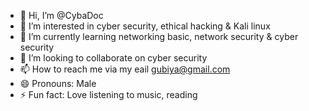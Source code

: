- 👋 Hi, I’m @CybaDoc
- 👀 I’m interested in cyber security, ethical hacking & Kali linux
- 🌱 I’m currently learning networking basic, network security & cyber security
- 💞️ I’m looking to collaborate on cyber security 
- 📫 How to reach me via my eail gubiya@gmail.com
- 😄 Pronouns: Male
- ⚡ Fun fact: Love listening to music, reading 

<!---
CybaDoc/CybaDoc is a ✨ special ✨ repository because its `README.md` (this file) appears on your GitHub profile.
You can click the Preview link to take a look at your changes.
--->
